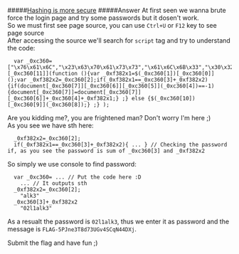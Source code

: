 #####[Hashing is more secure](http://ringzer0team.com/challenges/31)
#####Answer
At first seen we wanna brute force the login page and try some passwords but it dosen't work.  
So we must first see page source, you can use `Ctrl+U` or `F12` key to see page source  
After accessing the source we'll search for `script` tag and try to understand the code:   
```         
  var _0xc360=["\x76\x61\x6C","\x23\x63\x70\x61\x73\x73","\x61\x6C\x6B\x33","\x30\x32\x6C\x31","\x3F\x70\x3D","\x69\x6E\x64\x65\x78\x4F\x66","\x68\x72\x65\x66","\x6C\x6F\x63\x61\x74\x69\x6F\x6E","\x3C\x64\x69\x76\x20\x63\x6C\x61\x73\x73\x3D\x27\x65\x72\x72\x6F\x72\x27\x3E\x57\x72\x6F\x6E\x67\x20\x70\x61\x73\x73\x77\x6F\x72\x64\x20\x73\x6F\x72\x72\x79\x2E\x3C\x2F\x64\x69\x76\x3E","\x68\x74\x6D\x6C","\x23\x63\x72\x65\x73\x70\x6F\x6E\x73\x65","\x63\x6C\x69\x63\x6B","\x2E\x63\x5F\x73\x75\x62\x6D\x69\x74"];$(_0xc360[12])[_0xc360[11]](function (){var _0xf382x1=$(_0xc360[1])[_0xc360[0]]();var _0xf382x2=_0xc360[2];if(_0xf382x1==_0xc360[3]+_0xf382x2){if(document[_0xc360[7]][_0xc360[6]][_0xc360[5]](_0xc360[4])==-1){document[_0xc360[7]]=document[_0xc360[7]][_0xc360[6]]+_0xc360[4]+_0xf382x1;} ;} else {$(_0xc360[10])[_0xc360[9]](_0xc360[8]);} ;} );
```  
Are you kidding me?, you are frightened man? Don't worry I'm here ;)  
As you see we have sth here:  
```  
  _0xf382x2=_0xc360[2];
  if(_0xf382x1==_0xc360[3]+_0xf382x2){ ... } // Checking the password if, as you see the password is sum of _0xc360[3] and _0xf382x2
```  
So simply we use console to find password:  
```
  var _0xc360= ... // Put the code here :D
    ... // It outputs sth
  _0xf382x2=_0xc360[2];
    "alk3"
  _0xc360[3]+_0xf382x2
    "02l1alk3"
```  
As a resualt the password is `02l1alk3`, thus we enter it as password and the message is `FLAG-5PJne3T8d73UGv4SCqN44DXj`.

Submit the flag and have fun ;)